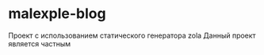 # malexple-blog
Проект с использованием статического генератора zola
Данный проект является частным
